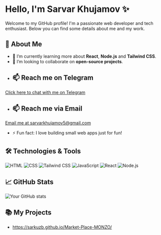 # Hello, I'm Sarvar Khujamov ✨

Welcome to my GitHub profile! I'm a passionate web developer and tech enthusiast. Below you can find some details about me and my work.

## 🚀 About Me
- 🌱 I’m currently learning more about **React**, **Node.js** and **Tailwind CSS**.
- 👯 I’m looking to collaborate on **open-source projects**.
- ## 📫 Reach me on Telegram
[Click here to chat with me on Telegram](https://t.me/sarvarkhujamov)
- ## 📫 Reach me via Email
[Email me at sarvarkhujamov5@gmail.com](mailto:sarvarkhujamov5@gmail.com)
- ⚡ Fun fact: I love building small web apps just for fun!

## 🛠️ Technologies & Tools
![HTML](https://img.shields.io/badge/HTML-5-orange)
![CSS](https://img.shields.io/badge/CSS-3-blue)
![Tailwind CSS](https://img.shields.io/badge/TailwindCSS-1.0-blue)
![JavaScript](https://img.shields.io/badge/JavaScript-ES6-yellow)
![React](https://img.shields.io/badge/React-18-blue)
![Node.js](https://img.shields.io/badge/Node.js-16-green)

## 📈 GitHub Stats

![Your GitHub stats](https://github-readme-stats.vercel.app/api?username=sarkuzb&show_icons=true&theme=dark)

## 📚 My Projects
- https://sarkuzb.github.io/Market-Place-MONZO/
